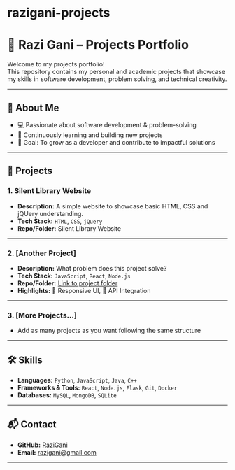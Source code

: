 # razigani-projects

# 📂 Razi Gani – Projects Portfolio

Welcome to my projects portfolio!  
This repository contains my personal and academic projects that showcase my skills in software development, problem solving, and technical creativity.  

---

## 🚀 About Me
- 💻 Passionate about software development & problem-solving  
- 🌱 Continuously learning and building new projects  
- 🎯 Goal: To grow as a developer and contribute to impactful solutions  

---

## 📁 Projects

### 1. **Silent Library Website**
- **Description:** A simple website to showcase basic HTML, CSS and jQUery understanding.  
- **Tech Stack:** `HTML`, `CSS`, `jQuery`  
- **Repo/Folder:** Silent Library Website  


---

### 2. **[Another Project]**
- **Description:** What problem does this project solve?  
- **Tech Stack:** `JavaScript`, `React`, `Node.js`  
- **Repo/Folder:** [Link to project folder](./another-project)  
- **Highlights:** 📱 Responsive UI, 🔗 API Integration  

---

### 3. **[More Projects...]**
- Add as many projects as you want following the same structure  

---

## 🛠️ Skills
- **Languages:** `Python`, `JavaScript`, `Java`, `C++`  
- **Frameworks & Tools:** `React`, `Node.js`, `Flask`, `Git`, `Docker`  
- **Databases:** `MySQL`, `MongoDB`, `SQLite`  

---

## 📬 Contact
- **GitHub:** [RaziGani](https://github.com/RaziGani)  
- **Email:** razigani@gmail.com  

---
